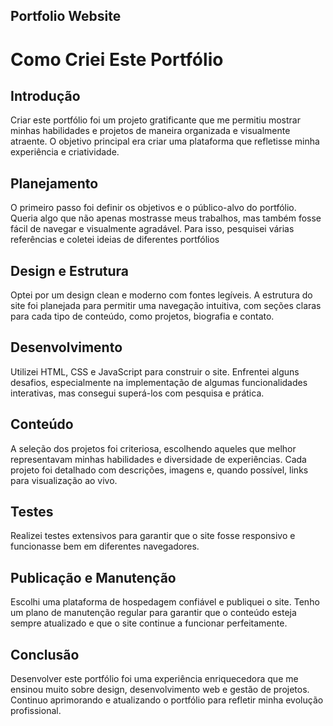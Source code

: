 ## Portfolio Website

# Como Criei Este Portfólio

## Introdução
Criar este portfólio foi um projeto gratificante que me permitiu mostrar minhas habilidades e projetos de maneira organizada e visualmente atraente. O objetivo principal era criar uma plataforma que refletisse minha experiência e criatividade.

## Planejamento
O primeiro passo foi definir os objetivos e o público-alvo do portfólio. Queria algo que não apenas mostrasse meus trabalhos, mas também fosse fácil de navegar e visualmente agradável. Para isso, pesquisei várias referências e coletei ideias de diferentes portfólios

## Design e Estrutura
Optei por um design clean e moderno com fontes legíveis. A estrutura do site foi planejada para permitir uma navegação intuitiva, com seções claras para cada tipo de conteúdo, como projetos, biografia e contato.

## Desenvolvimento
Utilizei HTML, CSS e JavaScript para construir o site. Enfrentei alguns desafios, especialmente na implementação de algumas funcionalidades interativas, mas consegui superá-los com pesquisa e prática.

## Conteúdo
A seleção dos projetos foi criteriosa, escolhendo aqueles que melhor representavam minhas habilidades e diversidade de experiências. Cada projeto foi detalhado com descrições, imagens e, quando possível, links para visualização ao vivo.

## Testes 
Realizei testes extensivos para garantir que o site fosse responsivo e funcionasse bem em diferentes navegadores. 

## Publicação e Manutenção
Escolhi uma plataforma de hospedagem confiável e publiquei o site. Tenho um plano de manutenção regular para garantir que o conteúdo esteja sempre atualizado e que o site continue a funcionar perfeitamente.

## Conclusão
Desenvolver este portfólio foi uma experiência enriquecedora que me ensinou muito sobre design, desenvolvimento web e gestão de projetos. Continuo aprimorando e atualizando o portfólio para refletir minha evolução profissional.